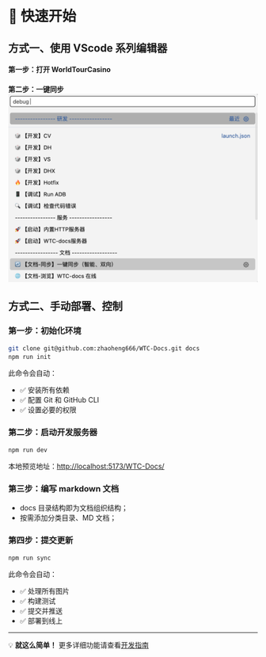 # 🚀 快速开始

## 方式一、使用 VScode 系列编辑器

#### 第一步：打开 WorldTourCasino

#### 第二步：一键同步![1758254947891](/assets/e3252339d35a8e7afb86c115c331d884.png)

## 方式二、手动部署、控制

### 第一步：初始化环境

```bash
git clone git@github.com:zhaoheng666/WTC-Docs.git docs
npm run init
```

此命令会自动：

- ✅ 安装所有依赖
- ✅ 配置 Git 和 GitHub CLI
- ✅ 设置必要的权限

### 第二步：启动开发服务器

```bash
npm run dev
```

本地预览地址：[http://localhost:5173/WTC-Docs/](/)

### 第三步：编写 markdown 文档

- docs 目录结构即为文档组织结构；
- 按需添加分类目录、MD 文档；

### 第四步：提交更新

```bash
npm run sync
```

此命令会自动：

- ✅ 处理所有图片
- ✅ 构建测试
- ✅ 提交并推送
- ✅ 部署到线上

---

💡 **就这么简单！** 更多详细功能请查看[开发指南](/README)
